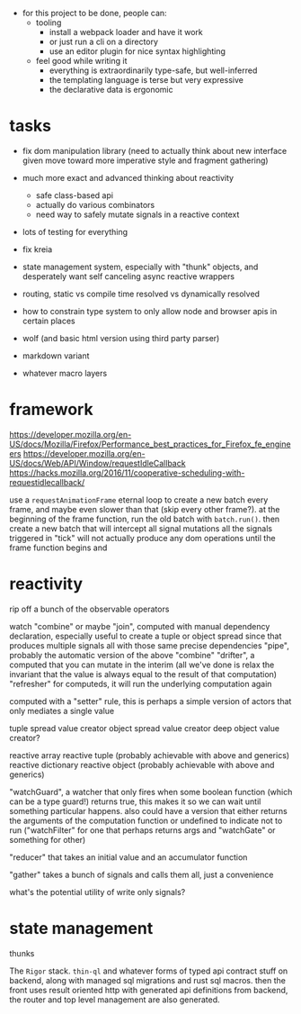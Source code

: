 - for this project to be done, people can:
  - tooling
    - install a webpack loader and have it work
    - or just run a cli on a directory
    - use an editor plugin for nice syntax highlighting
  - feel good while writing it
    - everything is extraordinarily type-safe, but well-inferred
    - the templating language is terse but very expressive
    - the declarative data is ergonomic

# tasks
- fix dom manipulation library (need to actually think about new interface given move toward more imperative style and fragment gathering)
- much more exact and advanced thinking about reactivity
  - safe class-based api
  - actually do various combinators
  - need way to safely mutate signals in a reactive context
- lots of testing for everything
- fix kreia







- state management system, especially with "thunk" objects, and desperately want self canceling async reactive wrappers
- routing, static vs compile time resolved vs dynamically resolved
- how to constrain type system to only allow node and browser apis in certain places
- wolf (and basic html version using third party parser)
- markdown variant
- whatever macro layers




# framework
https://developer.mozilla.org/en-US/docs/Mozilla/Firefox/Performance_best_practices_for_Firefox_fe_engineers
https://developer.mozilla.org/en-US/docs/Web/API/Window/requestIdleCallback
https://hacks.mozilla.org/2016/11/cooperative-scheduling-with-requestidlecallback/

use a `requestAnimationFrame` eternal loop to create a new batch every frame, and maybe even slower than that (skip every other frame?).
at the beginning of the frame function, run the old batch with `batch.run()`. then create a new batch that will intercept all signal mutations
all the signals triggered in "tick" will not actually produce any dom operations until the frame function begins and


# reactivity
rip off a bunch of the observable operators

watch
"combine" or maybe "join", computed with manual dependency declaration, especially useful to create a tuple or object spread since that produces multiple signals all with those same precise dependencies
"pipe", probably the automatic version of the above "combine"
"drifter", a computed that you can mutate in the interim (all we've done is relax the invariant that the value is always equal to the result of that computation)
"refresher" for computeds, it will run the underlying computation again

computed with a "setter" rule, this is perhaps a simple version of actors that only mediates a single value

tuple spread value creator
object spread value creator
deep object value creator?

reactive array
reactive tuple (probably achievable with above and generics)
reactive dictionary
reactive object (probably achievable with above and generics)

"watchGuard", a watcher that only fires when some boolean function (which can be a type guard!) returns true, this makes it so we can wait until something particular happens. also could have a version that either returns the arguments of the computation function or undefined to indicate not to run ("watchFilter" for one that perhaps returns args and "watchGate" or something for other)

"reducer" that takes an initial value and an accumulator function

"gather" takes a bunch of signals and calls them all, just a convenience

what's the potential utility of write only signals?

# state management
thunks







The `Rigor` stack. `thin-ql` and whatever forms of typed api contract stuff on backend, along with managed sql migrations and rust sql macros. then the front uses result oriented http with generated api definitions from backend, the router and top level management are also generated.
